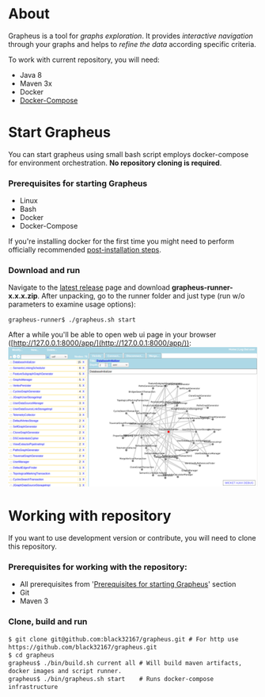 # About
Grapheus is a tool for _graphs exploration_. It provides _interactive navigation_ through your graphs and helps to _refine the data_ according specific criteria. 

To work with current repository, you will need:
* Java 8
* Maven 3x
* Docker
* [Docker-Compose](https://docs.docker.com/compose/)

# Start Grapheus
You can start grapheus using small bash script employs docker-compose for environment orchestration. **No repository cloning is required**.
### Prerequisites for starting Grapheus
* Linux
* Bash
* Docker
* Docker-Compose

If you're installing docker for the first time you might need to perform officially recommended [post-installation steps](https://docs.docker.com/install/linux/linux-postinstall/).

### Download and run
Navigate to the [latest release](https://github.com/black32167/grapheus/releases/latest/) page and download **grapheus-runner-x.x.x.zip**.
After unpacking, go to the runner folder and just type (run w/o parameters to examine usage options):

```
grapheus-runner$ ./grapheus.sh start
```

After a while you'll be able to open web ui page in your browser ([http://127.0.0.1:8000/app/](http://127.0.0.1:8000/app/)):
<img src="grapheus_screenshot.png" alt="Grapheus screenshot" width="1024px">

# Working with repository
If you want to use development version or contribute, you will need to clone this repository.
### Prerequisites for working with the repository:
* All prerequisites from '[Prerequisites for starting Grapheus](#prerequisites-for-starting-grapheus)' section
* Git
* Maven 3

### Clone, build and run

```
$ git clone git@github.com:black32167/grapheus.git # For http use https://github.com/black32167/grapheus.git
$ cd grapheus
grapheus$ ./bin/build.sh current all # Will build maven artifacts, docker images and script runner. 
grapheus$ ./bin/grapheus.sh start    # Runs docker-compose infrastructure
```
